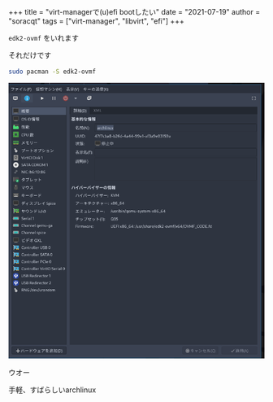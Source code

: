 +++
title = "virt-managerで(u)efi bootしたい"
date = "2021-07-19"
author = "soracqt"
tags = ["virt-manager", "libvirt", "efi"]
+++

`edk2-ovmf` をいれます

それだけです

```bash
sudo pacman -S edk2-ovmf
```

![](/img/2021-07-19-virt-manager.png)

ウオー

手軽、すばらしいarchlinux
